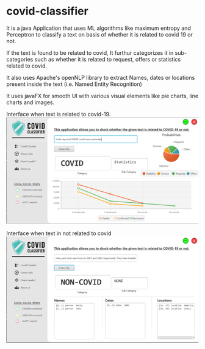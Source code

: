 # covid-classifier

It is a java Application that uses ML algorithms like maximum entropy and Perceptron to classify a text on basis of whether it is related to covid 19 or not.

If the text is found to be related to covid, It furthur categorizes it in sub-categories such as whether it is related to request, offers or statistics related to covid.

It also uses Apache's openNLP library to extract Names, dates or locations present inside the text (i.e. Named Entity Recognition)

It uses javaFX for smooth UI with various visual elements like pie charts, line charts and images.



Interface when text is related to covid-19.
![alt text](https://github.com/sahilsharma0223/covid-classify/blob/master/screenshots/page1.png?raw=true)


Interface when text in not related to covid
![alt text](https://github.com/sahilsharma0223/covid-classify/blob/master/screenshots/page2.png?raw=true)
